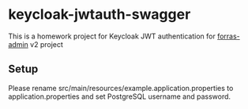 # keycloak-jwtauth-swagger

This is a homework project for Keycloak JWT authentication for [forras-admin](https://github.com/pzoli/forras-admin) v2 project

## Setup

Please rename src/main/resources/example.application.properties to application.properties and set PostgreSQL username and password.
